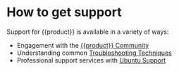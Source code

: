 # How to get support

Support for {{product}} is available in a variety of ways:

- Engagement with the [{{product}} Community]
- Understanding common [Troubleshooting Techniques]
- Professional support services with [Ubuntu Support]

<!--LINKS -->
[{{product}} Community]: ../reference/community
[Troubleshooting Techniques]: ../reference/troubleshooting
[Ubuntu Support]: https://ubuntu.com/support
